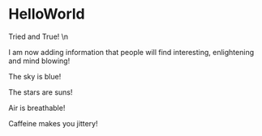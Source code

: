 # HelloWorld
Tried and True! \n

I am now adding information that people will find interesting, enlightening and mind blowing!

The sky is blue!

The stars are suns!

Air is breathable!

Caffeine makes you jittery!